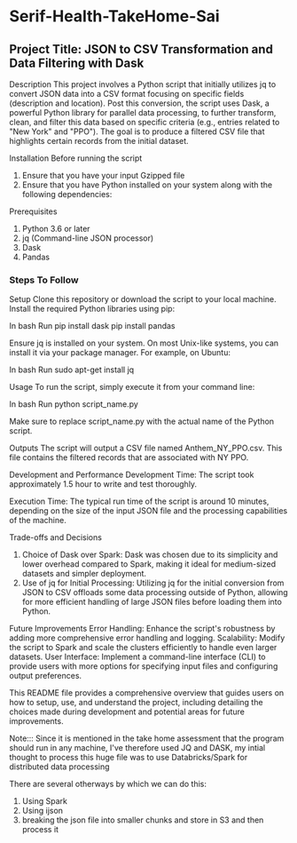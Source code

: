 # Serif-Health-TakeHome-Sai

## Project Title: JSON to CSV Transformation and Data Filtering with Dask

Description
This project involves a Python script that initially utilizes jq to convert JSON data into a CSV format focusing on specific fields (description and location). Post this conversion, the script uses Dask, a powerful Python library for parallel data processing, to further transform, clean, and filter this data based on specific criteria (e.g., entries related to "New York" and "PPO"). The goal is to produce a filtered CSV file that highlights certain records from the initial dataset.

Installation
Before running the script
1. Ensure that you have your input Gzipped file
2. Ensure that you have Python installed on your system along with the following dependencies:

Prerequisites
1. Python 3.6 or later
2. jq (Command-line JSON processor)
3. Dask
4. Pandas

### Steps To Follow

Setup
Clone this repository or download the script to your local machine.
Install the required Python libraries using pip:

In bash Run 
pip install dask 
pip install pandas

Ensure jq is installed on your system. On most Unix-like systems, you can install it via your package manager. For example, on Ubuntu:

In bash Run
sudo apt-get install jq

Usage
To run the script, simply execute it from your command line:

In bash Run
python script_name.py

Make sure to replace script_name.py with the actual name of the Python script.

Outputs
The script will output a CSV file named Anthem_NY_PPO.csv. This file contains the filtered records that are associated with NY PPO.

Development and Performance
Development Time: The script took approximately 1.5 hour to write and test thoroughly.

Execution Time: The typical run time of the script is around 10 minutes, depending on the size of the input JSON file and the processing capabilities of the machine.

Trade-offs and Decisions
1. Choice of Dask over Spark: Dask was chosen due to its simplicity and lower overhead compared to Spark, making it ideal for medium-sized datasets and simpler deployment.
2. Use of jq for Initial Processing: Utilizing jq for the initial conversion from JSON to CSV offloads some data processing outside of Python, allowing for more efficient handling of large JSON files before loading them into Python.

Future Improvements
Error Handling: Enhance the script's robustness by adding more comprehensive error handling and logging.
Scalability: Modify the script to Spark and scale the clusters efficiently to handle even larger datasets.
User Interface: Implement a command-line interface (CLI) to provide users with more options for specifying input files and configuring output preferences.


This README file provides a comprehensive overview that guides users on how to setup, use, and understand the project, including detailing the choices made during development and potential areas for future improvements.


Note::: Since it is mentioned in the take home assessment that the program should run in any machine, I've therefore used JQ and DASK, my intial thought to process this huge file was to use Databricks/Spark for distributed data processing


There are several otherways by which we can do this:
1. Using Spark
2. Using ijson
3. breaking the json file into smaller chunks and store in S3 and then process it
